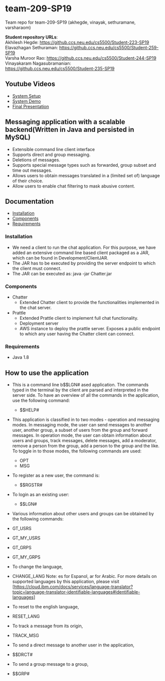 # team-209-SP19
Team repo for team-209-SP19 (akhegde, vinayak, sethuramane, varsharaom) 

**Student repository URLs**:<br>
Akhilesh Hegde: https://github.ccs.neu.edu/cs5500/Student-223-SP19<br>
Elavazhagan Sethuraman: https://github.ccs.neu.edu/cs5500/Student-259-SP19<br>
Varsha Muroor Rao: https://github.ccs.neu.edu/cs5500/Student-244-SP19<br>
Vinayakaram Nagasubramanian: https://github.ccs.neu.edu/cs5500/Student-235-SP19<br>

## Youtube Videos
- [System Setup](https://youtu.be/N6ODQkEy_kQ)
- [System Demo](https://youtu.be/OxmLVMbMJ9s)
- [Final Presentation](https://youtu.be/lPfVFpD00o8)

## Messaging application with a scalable backend(Written in Java and persisted in MySQL)
- Extensible command line client interface
- Supports direct and group messaging.
- Deletions of messages.
- Supports special message types such as forwarded, group subset and time out messages.
- Allows users to obtain messages translated in a (limited set of) language of their choice.
- Allow users to enable chat filtering to mask abusive content.

## Documentation
- [Installation](#installation)
- [Components](#components)
- [Requirements](#requirements)

### Installation
* We need a client to run the chat application. For this purpose, we have added an extensive command line based client packaged as a JAR, which can be found in Development/ClientJAR.
* The JAR has to be executed by providing the server endpoint to which the client must connect.
* The JAR can be executed as: java -jar Chatter.jar <endpoint>

### Components
* Chatter
  * Extended Chatter client to provide the functionalities implemented in the chat server.
* Prattle
  * Extended Prattle client to implement full chat functionality.
  * Deployment server
  * AWS instance to deploy the prattle server. Exposes a public endpoint to which any user having the Chatter client can connect.
  
### Requirements
* Java 1.8

## How to use the application
* This is a command line b$$LGN# <username> <password>ased application. The commands typed in the terminal by the client are parsed and interpreted in the server side. To have an overview of all the commands in the application, use the following command:
  * $$HELP#
 
* This application is classified in to two modes - operation and messaging modes. In messaging mode, the user can send messages to another user, another group, a subset of users from the group and forward messages. In operation mode, the user can obtain information about users and groups, track messages, delete messages, add a moderator, remove a person from the group, add a person to the group and the like. To toggle in to those modes, the following commands are used:
  * OPT
  * MSG
          
* To register as a new user, the command is:
  * $$RGSTR# <username> <password>
 
* To login as an existing user:
  * $$LGN# <username> <password>
 
* Various information about other users and groups can be obtained by the following commands:
 * GT_USRS
 * GT_MY_USRS
 * GT_GRPS
 * GT_MY_GRPS
           
* To change the language,
 * CHANGE_LANG <language>
   Note: es for Espanol, ar for Arabic. For more details on supported languages by this application, please visit 
 [https://cloud.ibm.com/docs/services/language-translator?topic=language-translator-identifiable-languages#identifiable-languages] 
 
* To reset to the english language,
 * RESET_LANG <language>
 
* To track a message from its origin, 
 * TRACK_MSG <MessageId>
 
* To send a direct message to another user in the application,
 * $$DRCT# <username> 
 
* To send a group message to a group,
 * $$GRP# <username> 
